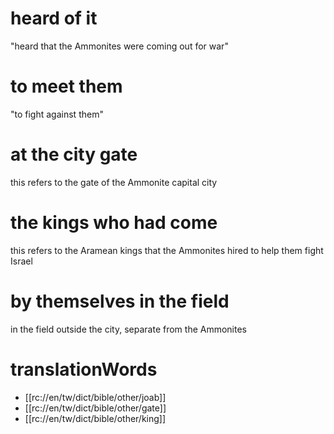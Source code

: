 # heard of it

"heard that the Ammonites were coming out for war"

# to meet them

"to fight against them"

# at the city gate

this refers to the gate of the Ammonite capital city

# the kings who had come

this refers to the Aramean kings that the Ammonites hired to help them fight Israel

# by themselves in the field

in the field outside the city, separate from the Ammonites

# translationWords

* [[rc://en/tw/dict/bible/other/joab]]
* [[rc://en/tw/dict/bible/other/gate]]
* [[rc://en/tw/dict/bible/other/king]]